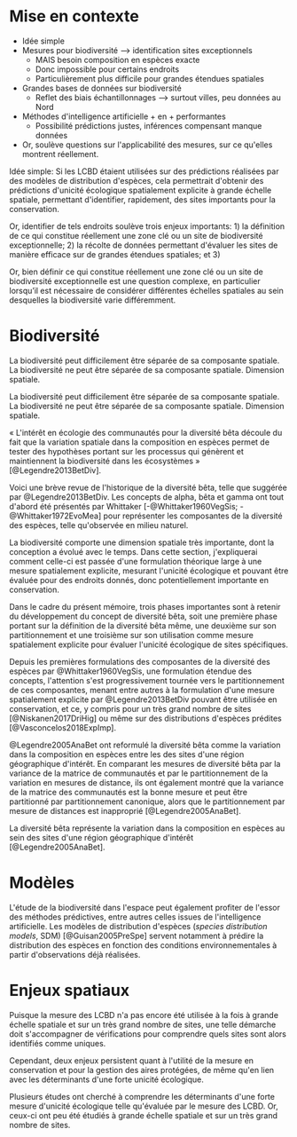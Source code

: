 # Mise en contexte

- Idée simple
- Mesures pour biodiversité --> identification sites exceptionnels
    - MAIS besoin composition en espèces exacte
    - Donc impossible pour certains endroits
    - Particulièrement plus difficile pour grandes étendues spatiales
- Grandes bases de données sur biodiversité
    - Reflet des biais échantillonnages --> surtout villes, peu données au Nord
- Méthodes d'intelligence artificielle + en + performantes
    - Possibilité prédictions justes, inférences compensant manque données
- Or, soulève questions sur l'applicabilité des mesures, sur ce qu'elles montrent réellement.

Idée simple: Si les LCBD étaient utilisées sur des prédictions réalisées par des modèles de distribution d'espèces, cela permettrait d'obtenir des prédictions d'unicité écologique spatialement explicite à grande échelle spatiale, permettant d'identifier, rapidement, des sites importants pour la conservation.

Or, identifier de tels endroits soulève trois enjeux importants: 1) la
définition de ce qui constitue réellement une zone clé ou un site de
biodiversité exceptionnelle; 2) la récolte de données permettant d'évaluer les
sites de manière efficace sur de grandes étendues spatiales; et 3) 

Or, bien définir ce qui constitue réellement une zone clé ou un site de
biodiversité exceptionnelle est une question complexe, en particulier lorsqu’il
est nécessaire de considérer différentes échelles spatiales au sein desquelles
la biodiversité varie différemment.

# Biodiversité 

La biodiversité peut difficilement être séparée de sa composante spatiale. La biodiversité ne peut être séparée de sa composante spatiale. Dimension spatiale.

La biodiversité peut difficilement être séparée de sa composante spatiale. La biodiversité ne peut être séparée de sa composante spatiale. Dimension spatiale.

« L'intérêt en écologie des communautés pour la diversité bêta découle du fait que la variation spatiale dans la composition en espèces permet de tester des hypothèses portant sur les processus qui génèrent et maintiennent la biodiversité dans les écosystèmes » [@Legendre2013BetDiv].

Voici une brève revue de l'historique de la diversité bêta, telle que suggérée par @Legendre2013BetDiv. Les concepts de alpha, bêta et gamma ont tout d'abord été présentés par Whittaker [-@Whittaker1960VegSis; -@Whittaker1972EvoMea] pour représenter les composantes de la diversité des espèces, telle qu'observée en milieu naturel.

La biodiversité comporte une dimension spatiale très importante, dont la conception a évolué avec le temps. Dans cette section, j'expliquerai comment celle-ci est passée d'une formulation théorique large à une mesure spatialement explicite, mesurant l'unicité écologique et pouvant être évaluée pour des endroits donnés, donc potentiellement importante en conservation. 

Dans le cadre du présent mémoire, trois phases importantes sont à retenir du développement du concept de diversité bêta, soit une première phase portant sur la définition de la diversité bêta même, une deuxième sur son partitionnement et une troisième sur son utilisation comme mesure spatialement explicite pour évaluer l'unicité écologique de sites spécifiques.

Depuis les premières formulations des composantes de la diversité des espèces par @Whittaker1960VegSis, une formulation étendue des concepts, l'attention s'est progressivement tournée vers le partitionnement de ces composantes, menant entre autres à la formulation d'une mesure spatialement explicite par @Legendre2013BetDiv pouvant être utilisée en conservation, et ce, y compris pour un très grand nombre de sites [@Niskanen2017DriHig] ou même sur des distributions d'espèces prédites [@Vasconcelos2018ExpImp].

@Legendre2005AnaBet ont reformulé la diversité bêta comme la variation dans la composition en espèces entre les des sites d'une région géographique d'intérêt. En comparant les mesures de diversité bêta par la variance de la matrice de communautés et par le partitionnement de la variation en mesures de distance, ils ont également montré que la variance de la matrice des communautés est la bonne mesure et peut être partitionné par partitionnement canonique, alors que le partitionnement par mesure de distances est inapproprié [@Legendre2005AnaBet].

La diversité bêta représente la variation dans la composition en espèces au sein des sites d'une région géographique d'intérêt [@Legendre2005AnaBet].

# Modèles 

L'étude de la biodiversité dans l'espace peut également profiter de l'essor des méthodes prédictives, entre autres celles issues de l'intelligence artificielle. Les modèles de distribution d'espèces (_species distribution models_, SDM) [@Guisan2005PreSpe] servent notamment à prédire la distribution des espèces en fonction des conditions environnementales à partir d'observations déjà réalisées. 

# Enjeux spatiaux

Puisque la mesure des LCBD n'a pas encore été utilisée à la fois à grande échelle spatiale et sur un très grand nombre de sites, une telle démarche doit s'accompagner de vérifications pour comprendre quels sites sont alors identifiés comme uniques.

Cependant, deux enjeux persistent quant à l'utilité de la mesure en conservation et pour la gestion des aires protégées, de même qu'en lien avec les déterminants d'une forte unicité écologique. 

Plusieurs études ont cherché à comprendre les déterminants d'une forte mesure d'unicité écologique telle qu'évaluée par le mesure des LCBD. Or, ceux-ci ont peu été étudiés à grande échelle spatiale et sur un très grand nombre de sites.